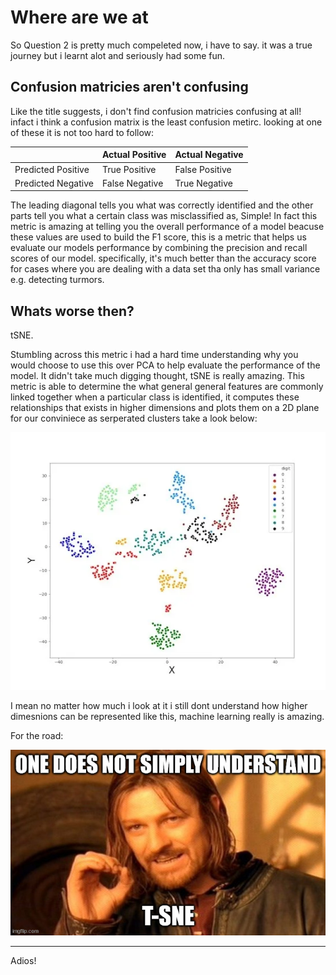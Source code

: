# Where are we at

So Question 2 is pretty much compeleted now, i have to say. it was a true journey but i learnt alot and seriously had some fun.

## Confusion matricies aren't confusing

Like the title suggests, i don't find confusion matricies confusing at all! infact i think a confusion matrix is the least confusion metirc. looking at one of these it is not too hard to follow:

|        | Actual Positive    | Actual Negative       |
| -------------- | -------------- | -------------- |
| Predicted Positive    | True Positive  | False Positive|
| Predicted Negative | False Negative| True Negative|

The leading diagonal tells you what was correctly identified and the other parts tell you what a certain class was misclassified as, Simple! In fact this metric is amazing at telling you the overall performance of a model beacuse these values are used to build the F1 score, this is a metric that helps us evaluate our models performance by combining the precision and recall scores of our model. specifically, it's much better than the accuracy score for cases where you are dealing with a data set tha only has small variance e.g. detecting turmors. 

## Whats worse then?

tSNE.

Stumbling across this metric i had a hard time understanding why you would choose to use this over PCA to help evaluate the performance of the model. It didn't take much digging thought, tSNE is really amazing. This metric is able to determine the what general general features are commonly linked together when a particular class is identified, it computes these relationships that exists in higher dimensions and plots them on a 2D plane for our conviniece as serperated clusters take a look below:

![](/images/tsne.jpg "tSNE")

I mean no matter how much i look at it i still dont understand how higher dimesnions can be represented like this, machine learning really is amazing.

 
For the road:

![](/images/tsne_meme.jpg "Tis Not Simple")


---
Adios!
